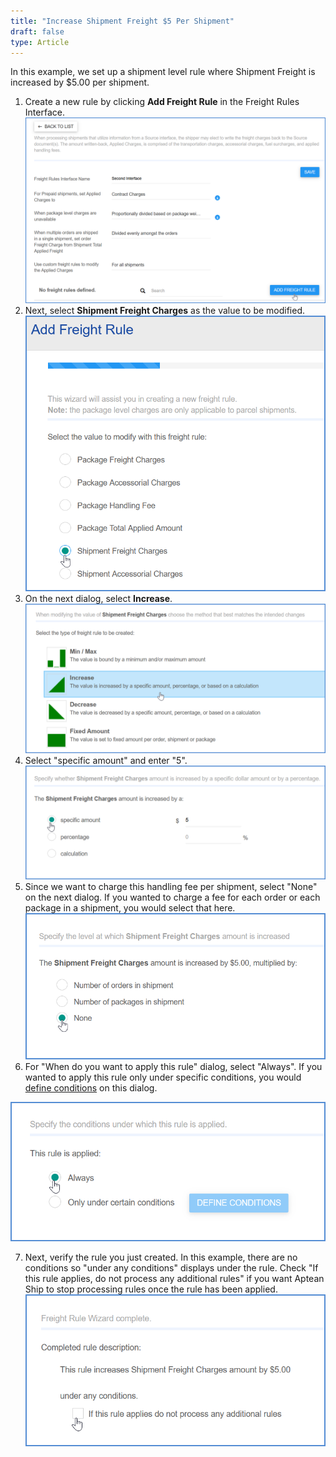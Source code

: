 ```yaml
---
title: "Increase Shipment Freight $5 Per Shipment"
draft: false
type: Article
---
```


In this example, we set up a shipment level rule where Shipment Freight is increased by $5.00 per shipment.
1. Create a new rule by clicking **Add Freight Rule** in the Freight Rules Interface.
![](assets/images/aptean-ship-freight-rules-example-1.png)
2. Next, select **Shipment Freight Charges** as the value to be modified.
![](assets/images/aptean-ship-freight-rules-example-2.png)
3. On the next dialog, select **Increase**.
![](assets/images/aptean-ship-freight-rules-example-3.png)
4. Select "specific amount" and enter "5".![](assets/images/aptean-ship-freight-rules-example-4.png)
5. Since we want to charge this handling fee per shipment, select "None" on the next dialog. If you wanted to charge a fee for each order or each package in a shipment, you would select that here.
![](assets/images/aptean-ship-freight-rules-example-5.png)
6. For "When do you want to apply this rule" dialog, select "Always". If you wanted to apply this rule only under specific conditions, you would [define conditions](http://ask.shipping.apteancloud.com/akb/freight-rules-conditions/) on this dialog.

![](assets/images/aptean-ship-freight-rules-example-6.png)

7. Next, verify the rule you just created. In this example, there are no conditions so "under any conditions" displays under the rule. Check "If this rule applies, do not process any additional rules" if you want Aptean Ship to stop processing rules once the rule has been applied.
![](assets/images/aptean-ship-freight-rules-example-7.png)


